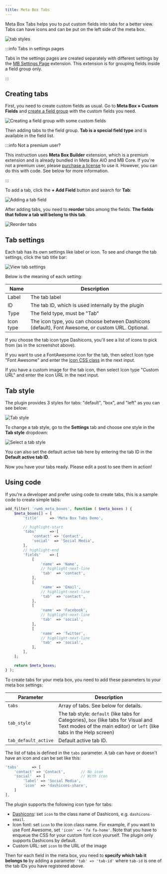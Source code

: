 ```yaml
---
title: Meta Box Tabs
---
```


Meta Box Tabs helps you to put custom fields into tabs for a better view. Tabs can have icons and can be put on the left side of the meta box.

![tab styles](https://i.imgur.com/7Oi5dx1.jpg)

:::info Tabs in settings pages

Tabs in the settings pages are created separately with different settings by the [MB Settings Page](/extensions/mb-settings-page) extension. This extension is for grouping fields inside a field group only.

:::

## Creating tabs

First, you need to create custom fields as usual. Go to **Meta Box » Custom Fields** and [create a field group](/custom-fields/#how-to-create-custom-fields) with the custom fields you need.

![Creating a field group with some custom fields](https://i.imgur.com/YK5nBYz.png)

Then adding tabs to the field group. **Tab is a special field type** and is available in the field list.

:::info Not a premium user?

This instruction uses **Meta Box Builder** extension, which is a premium extension and is already bundled in Meta Box AIO and MB Core. If you're not a premium user, please [purchase a license](https://metabox.io/pricing/) to use it. However, you can do this with code. See below for more information.

:::

To add a tab, click the **+ Add Field** button and search for **Tab**:

![Adding a tab field](https://i.imgur.com/GzGX7xE.png)

After adding tabs, you need to **reorder** tabs among the fields. **The fields that follow a tab will belong to this tab**.

![Reorder tabs](https://i.imgur.com/Tb0mxsJ.png)

## Tab settings

Each tab has its own settings like label or icon. To see and change the tab settings, click the tab title bar:

![View tab settings](https://i.imgur.com/Pa8zlAD.png)

Below is the meaning of each setting:

Name|Description
---|---
Label|The tab label
ID|The tab ID, which is used internally by the plugin
Type|The field type, must be "Tab"
Icon type|The icon type, you can choose between Dashicons (default), Font Awesome, or custom URL. Optional.

If you choose the tab icon type Dashicons, you'll see a list of icons to pick from (as in the screenshot above).

If you want to use a FontAwesome icon for the tab, then select Icon type "Font Awesome" and enter the [icon CSS class](https://fontawesome.com/icons?d=gallery&m=free) in the next input.

If you have a custom image for the tab icon, then select Icon type "Custom URL" and enter the icon URL in the next input.

## Tab style

The plugin provides 3 styles for tabs: "default", "box", and "left" as you can see below:

![Tab style](https://i.imgur.com/7Oi5dx1.jpg)

To change a tab style, go to the **Settings** tab and choose one style in the **Tab style** dropdown:

![Select a tab style](https://i.imgur.com/lYqoEWF.png)

You can also set the default active tab here by entering the tab ID in the **Default active tab ID**.

Now you have your tabs ready. Please edit a post to see them in action!

## Using code

If you're a developer and prefer using code to create tabs, this is a sample code to create simple tabs:

```php
add_filter( 'rwmb_meta_boxes', function ( $meta_boxes ) {
	$meta_boxes[] = [
		'title'     => 'Meta Box Tabs Demo',

        // highlight-start
        'tabs'      => [
			'contact' => 'Contact',
			'social'  => 'Social Media',
		],
        // highlight-end
		'fields'    => [
			[
				'name' => 'Name',
                // highlight-next-line
				'tab'  => 'contact',
			],
			[
				'name' => 'Email',
                // highlight-next-line
				'tab'  => 'contact',
			],
			[
				'name' => 'Facebook',
                // highlight-next-line
				'tab'  => 'social',
			],
			[
				'name' => 'Twitter',
                // highlight-next-line
				'tab'  => 'social',
			],
		],
	];

	return $meta_boxes;
} );
```

To create tabs for your meta box, you need to add these parameters to your meta box settings:

Parameter|Description
---|---
`tabs`|Array of tabs. See below for details.
`tab_style`|The tab style: `default` (like tabs for Categories), `box` (like tabs for Visual and Text modes of the main editor) or `left` (like tabs in the Help screen)
`tab_default_active`|Default active tab ID.

The list of tabs is defined in the `tabs` parameter. A tab can have or doesn't have an icon and can be set like this:

```php
'tabs'      => [
    'contact' => 'Contact',       // No icon
    'social'  => [                // With icon
        'label' => 'Social Media',
        'icon'  => 'dashicons-share',
    ]
],
```

The plugin supports the following icon type for tabs:

- [Dashicons](https://developer.wordpress.org/resource/dashicons/): set `icon` to the class name of Dashicons, e.g. `dashicons-email`.
- Icon font: set `icon` to the icon class name. For example, if you want to use Font Awesome, set `'icon' => 'fa fa-home'`. Note that you have to enqueue the CSS for your custom font icon yourself. The plugin only supports Dashicons by default.
- Custom URL: set `icon` to the URL of the image

Then for each field in the meta box, you need to **specify which tab it belongs to** by adding a parameter `'tab' => 'tab-id'` where `tab-id` is one of the tab IDs you have registered above.
